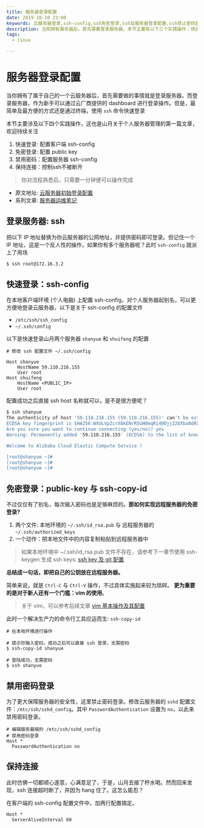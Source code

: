 ```yaml
---
title: 服务器登录配置
date: 2019-10-10 23:00
keywords: 云服务器登录,ssh-config,ssh免密登录,ssh及服务器登录配置,ssh禁止密码登录
description: 当刚拥有服务器后，首先需要登录服务器，本节主要有以下三个实践操作：快速登录，免密登录，禁用密码。
tags:
  - linux

---
```


# 服务器登录配置

当你拥有了属于自己的一个云服务器后，首先需要做的事情就是登录服务器。而登录服务器，作为新手可以通过云厂商提供的 dashboard 进行登录操作。但是，最简单及最方便的方式还是通过终端，使用 `ssh` 命令快速登录

本节主要涉及以下四个实践操作，这也是山月关于个人服务器管理的第一篇文章，欢迎持续关注

1. 快速登录: 配置客户端 ssh-config
1. 免密登录: 配置 public key
1. 禁用密码：配置服务器 ssh-config
1. 保持连接：控制ssh不被断开

> 你对流程熟悉后，只需要一分钟便可以操作完成

<!--more-->

+ 原文地址: [云服务器初始登录配置](https://shanyue.tech/op/init.html)
+ 系列文章: [服务器运维笔记](https://shanyue.tech/op/)

## 登录服务器: ssh

把以下 IP 地址替换为你云服务器的公网地址，并提供密码即可登录。但记住一个 IP 地址，这是一个反人性的操作，如果你有多个服务器呢？此时 `ssh-config` 就派上了用场

``` bash
$ ssh root@172.16.3.2
```

## 快速登录：ssh-config

在本地客户端环境 (个人电脑) 上配置 ssh-config，对个人服务器起别名，可以更方便地登录云服务器，以下是关于 ssh-config 的配置文件

+ `/etc/ssh/ssh_config`
+ `~/.ssh/config`

以下是快速登录山月两个服务器 `shanyue` 和 `shuifeng` 的配置

```config
# 修改 ssh 配置文件 ~/.ssh/config

Host shanyue
    HostName 59.110.216.155
    User root
Host shuifeng
    HostName <PUBLIC_IP>
    User root
```

配置成功之后直接 ssh host 名称就可以，是不是很方便呢？

``` bash
$ ssh shanyue
The authenticity of host '59.110.216.155 (59.110.216.155)' can't be established.
ECDSA key fingerprint is SHA256:WXULVpZcrX6kENrR5GH0mqRi49Djj22UXba0dRXCVKo.
Are you sure you want to continue connecting (yes/no)? yes
Warning: Permanently added '59.110.216.155' (ECDSA) to the list of known hosts.

Welcome to Alibaba Cloud Elastic Compute Service !

[root@shanyue ~]#
[root@shanyue ~]#
[root@shanyue ~]#
```

## 免密登录：public-key 与 ssh-copy-id

不过仅仅有了别名，每次输入密码也是足够麻烦的。**那如何实现远程服务器的免密登录?**

1. 两个文件: 本地环境的 `~/.ssh/id_rsa.pub` 与 远程服务器的 `~/.ssh/authorized_keys`
1. 一个动作：把本地文件中的内容复制粘贴到远程服务器中

> 如果本地环境中 ~/.ssh/id_rsa.pub 文件不存在，请参考下一章节使用 ssh-keygen 生成 ssh keys: [ssh key 及 git 配置](https://shanyue.tech/op/ssh-setting.html)

**总结成一句话，即把自己的公钥放在远程服务器。**

简单来说，就是 `Ctrl-C` 与 `Ctrl-V` 操作，不过具体实施起来较为琐碎。 **更为重要的是对于新人还有一个门槛：vim 的使用**。

> 关于 vim，可以参考后续文章 [vim 基本操作及其配置](https://shanyue.tech/op/vim-setting.html)

此时一个解决生产力的命令行工具应运而生: `ssh-copy-id`

```ssh
# 在本地环境进行操作

# 提示你输入密码，成功之后可以直接 ssh 登录，无需密码
$ ssh-copy-id shanyue

# 登陆成功，无需密码
$ ssh shanyue
```

## 禁用密码登录

为了更大保障服务器的安全性，这里禁止密码登录。修改云服务器的 `sshd` 配置文件：`/etc/ssh/sshd_config`。其中 `PasswordAuthentication` 设置为 `no`，以此来禁用密码登录。

```config
# 编辑服务器端的 /etc/ssh/sshd_config
# 禁用密码登录
Host *
  PasswordAuthentication no
```

## 保持连接

此时仿佛一切都顺心遂意，心满意足了，于是，山月去接了杯水喝。然而回来发现，ssh 连接超时断了，并因为 hang 住了。这怎么能忍？

在客户端的 ssh-config 配置文件中，加两行配置搞定。

``` config
Host *
  ServerAliveInterval 60
```
